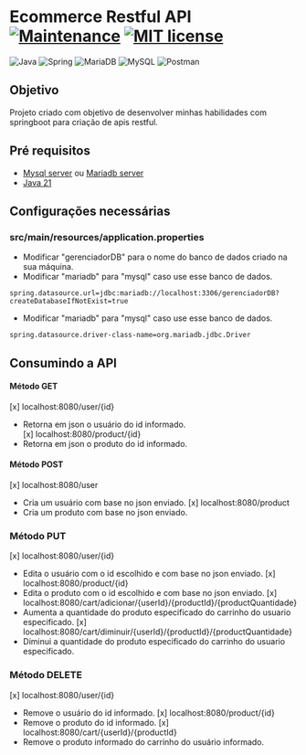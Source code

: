 # Ecommerce Restful API [![Maintenance](https://img.shields.io/badge/Maintained%3F-yes-green.svg)](https://GitHub.com/Naereen/StrapDown.js/graphs/commit-activity) [![MIT license](https://img.shields.io/badge/License-MIT-blue.svg)](https://lbesson.mit-license.org/)
![Java](https://img.shields.io/badge/java-%23ED8B00.svg?style=for-the-badge&logo=openjdk&logoColor=white) ![Spring](https://img.shields.io/badge/spring-%236DB33F.svg?style=for-the-badge&logo=spring&logoColor=white)
![MariaDB](https://img.shields.io/badge/MariaDB-003545?style=for-the-badge&logo=mariadb&logoColor=white) ![MySQL](https://img.shields.io/badge/mysql-4479A1.svg?style=for-the-badge&logo=mysql&logoColor=white) ![Postman](https://img.shields.io/badge/Postman-FF6C37?style=for-the-badge&logo=postman&logoColor=white)

## Objetivo
Projeto criado com objetivo de desenvolver minhas habilidades com springboot para criação de apis restful.

## Pré requisitos
- [Mysql server](https://dev.mysql.com/downloads/mysql/) ou [Mariadb server](https://mariadb.org/download/?t=mariadb&p=mariadb&r=11.6.2)
- [Java 21](https://www.oracle.com/java/technologies/downloads/#java21)

## Configurações necessárias
### src/main/resources/application.properties
- Modificar "gerenciadorDB" para o nome do banco de dados criado na sua máquina.
- Modificar "mariadb" para "mysql" caso use esse banco de dados.
```
spring.datasource.url=jdbc:mariadb://localhost:3306/gerenciadorDB?createDatabaseIfNotExist=true
```
- Modificar "mariadb" para "mysql" caso use esse banco de dados.
```
spring.datasource.driver-class-name=org.mariadb.jdbc.Driver
```

## Consumindo a API
#### Método GET
[x] localhost:8080/user/{id} <br>
- Retorna em json o usuário do id informado.<br>
[x] localhost:8080/product/{id}<br>
- Retorna em json o produto do id informado.<br>

#### Método POST
[x] localhost:8080/user
 - Cria um usuário com base no json enviado.
[x] localhost:8080/product
 - Cria um produto com base no json enviado.

### Método PUT
[x] localhost:8080/user/{id}
 - Edita o usuário com o id escolhido e com base no json enviado.
[x] localhost:8080/product/{id}
 - Edita o produto com o id escolhido e com base no json enviado.
[x] localhost:8080/cart/adicionar/{userId}/{productId}/{productQuantidade}
 - Aumenta a quantidade do produto especificado do carrinho do usuario especificado.
[x] localhost:8080/cart/diminuir/{userId}/{productId}/{productQuantidade}
 - Diminui a quantidade do produto especificado do carrinho do usuario especificado.

### Método DELETE
[x] localhost:8080/user/{id}
 - Remove o usuário do id informado.
[x] localhost:8080/product/{id}
 - Remove o produto do id informado.
[x] localhost:8080/cart/{userId}/{productId}
 - Remove o produto informado do carrinho do usuário informado.
